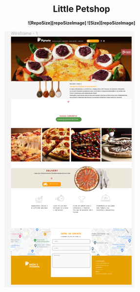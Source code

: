 [repoSizeImage]: https://img.shields.io/github/repo-size/ProfCastello/PetShop?style=plastic
[pizzaImage]: images/pizza.png

<h1 align="center">Little Petshop</h1>

<h4 align="center">
<!-- Ola -->
![RepoSize][repoSizeImage] ![Size][repoSizeImage]

</h4>

![Pizza][pizzaImage]